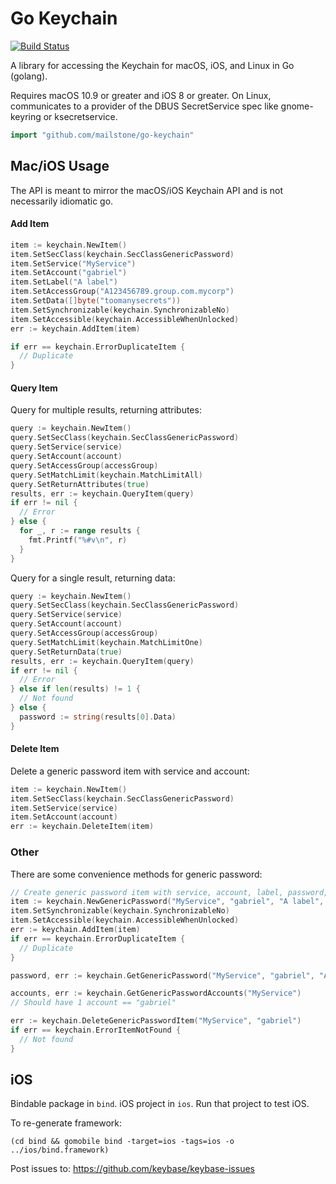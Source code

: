 # Go Keychain

[![Build Status](https://github.com/mailstone/go-keychain/actions/workflows/ci.yml/badge.svg)](https://github.com/mailstone/go-keychain/actions)

A library for accessing the Keychain for macOS, iOS, and Linux in Go (golang).

Requires macOS 10.9 or greater and iOS 8 or greater. On Linux, communicates to
a provider of the DBUS SecretService spec like gnome-keyring or ksecretservice.

```go
import "github.com/mailstone/go-keychain"
```

## Mac/iOS Usage

The API is meant to mirror the macOS/iOS Keychain API and is not necessarily idiomatic go.

#### Add Item

```go
item := keychain.NewItem()
item.SetSecClass(keychain.SecClassGenericPassword)
item.SetService("MyService")
item.SetAccount("gabriel")
item.SetLabel("A label")
item.SetAccessGroup("A123456789.group.com.mycorp")
item.SetData([]byte("toomanysecrets"))
item.SetSynchronizable(keychain.SynchronizableNo)
item.SetAccessible(keychain.AccessibleWhenUnlocked)
err := keychain.AddItem(item)

if err == keychain.ErrorDuplicateItem {
  // Duplicate
}
```

#### Query Item

Query for multiple results, returning attributes:

```go
query := keychain.NewItem()
query.SetSecClass(keychain.SecClassGenericPassword)
query.SetService(service)
query.SetAccount(account)
query.SetAccessGroup(accessGroup)
query.SetMatchLimit(keychain.MatchLimitAll)
query.SetReturnAttributes(true)
results, err := keychain.QueryItem(query)
if err != nil {
  // Error
} else {
  for _, r := range results {
    fmt.Printf("%#v\n", r)
  }
}
```

Query for a single result, returning data:

```go
query := keychain.NewItem()
query.SetSecClass(keychain.SecClassGenericPassword)
query.SetService(service)
query.SetAccount(account)
query.SetAccessGroup(accessGroup)
query.SetMatchLimit(keychain.MatchLimitOne)
query.SetReturnData(true)
results, err := keychain.QueryItem(query)
if err != nil {
  // Error
} else if len(results) != 1 {
  // Not found
} else {
  password := string(results[0].Data)
}
```

#### Delete Item

Delete a generic password item with service and account:

```go
item := keychain.NewItem()
item.SetSecClass(keychain.SecClassGenericPassword)
item.SetService(service)
item.SetAccount(account)
err := keychain.DeleteItem(item)
```

### Other

There are some convenience methods for generic password:

```go
// Create generic password item with service, account, label, password, access group
item := keychain.NewGenericPassword("MyService", "gabriel", "A label", []byte("toomanysecrets"), "A123456789.group.com.mycorp")
item.SetSynchronizable(keychain.SynchronizableNo)
item.SetAccessible(keychain.AccessibleWhenUnlocked)
err := keychain.AddItem(item)
if err == keychain.ErrorDuplicateItem {
  // Duplicate
}

password, err := keychain.GetGenericPassword("MyService", "gabriel", "A label", "A123456789.group.com.mycorp")

accounts, err := keychain.GetGenericPasswordAccounts("MyService")
// Should have 1 account == "gabriel"

err := keychain.DeleteGenericPasswordItem("MyService", "gabriel")
if err == keychain.ErrorItemNotFound {
  // Not found
}
```

## iOS

Bindable package in `bind`. iOS project in `ios`. Run that project to test iOS.

To re-generate framework:

```
(cd bind && gomobile bind -target=ios -tags=ios -o ../ios/bind.framework)
```

Post issues to: https://github.com/keybase/keybase-issues
